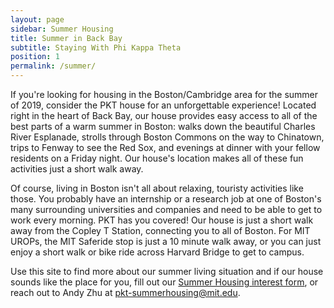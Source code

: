 ```yaml
---
layout: page
sidebar: Summer Housing
title: Summer in Back Bay
subtitle: Staying With Phi Kappa Theta
position: 1
permalink: /summer/
---
```

If you're looking for housing in the Boston/Cambridge area for the summer of 2019, consider the PKT house for an unforgettable experience! Located right in the heart of Back Bay, our house provides easy access to all of the best parts of a warm summer in Boston: walks down the beautiful Charles River Esplanade, strolls through Boston Commons on the way to Chinatown, trips to Fenway to see the Red Sox, and evenings at dinner with your fellow residents on a Friday night. Our house's location makes all of these fun activities just a short walk away.

Of course, living in Boston isn't all about relaxing, touristy activities like those. You probably have an internship or a research job at one of Boston's many surrounding universities and companies and need to be able to get to work every morning. PKT has you covered! Our house is just a short walk away from the Copley T Station, connecting you to all of Boston. For MIT UROPs, the MIT Saferide stop is just a 10 minute walk away, or you can just enjoy a short walk or bike ride across Harvard Bridge to get to campus. 

Use this site to find more about our summer living situation and if our house sounds like the place for you, fill out our [Summer Housing interest form](https://docs.google.com/forms/d/e/1FAIpQLSfrNRmhQ8saYqHJ0LwN-Ef7UN6ODoPUdceU5VXkKczzfrqOyw/viewform?usp=sf_link), or reach out to Andy Zhu at pkt-summerhousing@mit.edu.
